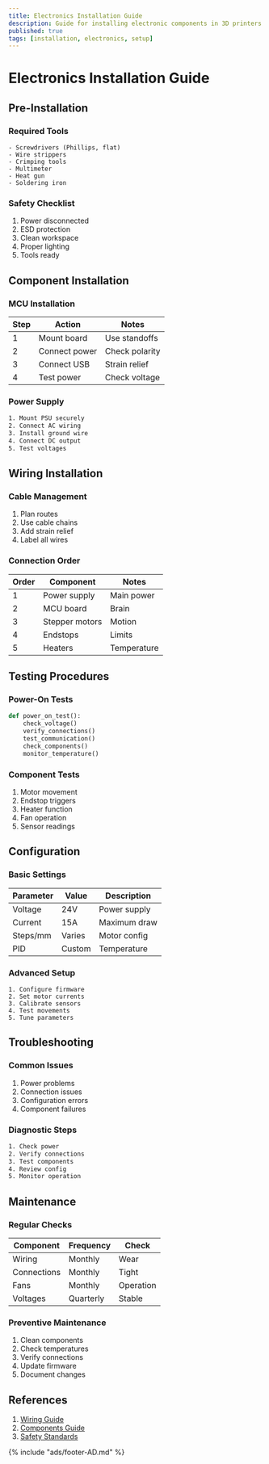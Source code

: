 ```yaml
---
title: Electronics Installation Guide
description: Guide for installing electronic components in 3D printers
published: true
tags: [installation, electronics, setup]
---
```


# Electronics Installation Guide

## Pre-Installation

### Required Tools
```text title="Tool List"
- Screwdrivers (Phillips, flat)
- Wire strippers
- Crimping tools
- Multimeter
- Heat gun
- Soldering iron
```

### Safety Checklist
1. Power disconnected
2. ESD protection
3. Clean workspace
4. Proper lighting
5. Tools ready

## Component Installation

### MCU Installation
| Step | Action | Notes |
|------|--------|-------|
| 1 | Mount board | Use standoffs |
| 2 | Connect power | Check polarity |
| 3 | Connect USB | Strain relief |
| 4 | Test power | Check voltage |

### Power Supply
```bash title="PSU Installation"
1. Mount PSU securely
2. Connect AC wiring
3. Install ground wire
4. Connect DC output
5. Test voltages
```

## Wiring Installation

### Cable Management
1. Plan routes
2. Use cable chains
3. Add strain relief
4. Label all wires

### Connection Order
| Order | Component | Notes |
|-------|-----------|-------|
| 1 | Power supply | Main power |
| 2 | MCU board | Brain |
| 3 | Stepper motors | Motion |
| 4 | Endstops | Limits |
| 5 | Heaters | Temperature |

## Testing Procedures

### Power-On Tests
```python title="Test Sequence"
def power_on_test():
    check_voltage()
    verify_connections()
    test_communication()
    check_components()
    monitor_temperature()
```

### Component Tests
1. Motor movement
2. Endstop triggers
3. Heater function
4. Fan operation
5. Sensor readings

## Configuration

### Basic Settings
| Parameter | Value | Description |
|-----------|-------|-------------|
| Voltage | 24V | Power supply |
| Current | 15A | Maximum draw |
| Steps/mm | Varies | Motor config |
| PID | Custom | Temperature |

### Advanced Setup
```text title="Configuration Steps"
1. Configure firmware
2. Set motor currents
3. Calibrate sensors
4. Test movements
5. Tune parameters
```

## Troubleshooting

### Common Issues
1. Power problems
2. Connection issues
3. Configuration errors
4. Component failures

### Diagnostic Steps
```bash title="Basic Diagnostics"
1. Check power
2. Verify connections
3. Test components
4. Review config
5. Monitor operation
```

## Maintenance

### Regular Checks
| Component | Frequency | Check |
|-----------|-----------|-------|
| Wiring | Monthly | Wear |
| Connections | Monthly | Tight |
| Fans | Monthly | Operation |
| Voltages | Quarterly | Stable |

### Preventive Maintenance
1. Clean components
2. Check temperatures
3. Verify connections
4. Update firmware
5. Document changes

## References
1. [Wiring Guide](./wiring.md)
2. [Components Guide](./components.md)
3. [Safety Standards](./standards.md)

{% include "ads/footer-AD.md" %} 